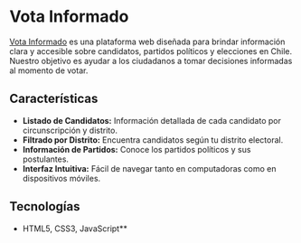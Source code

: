 # Vota Informado

[Vota Informado](https://cosipu.github.io/votainformado/) es una plataforma web diseñada para brindar información clara y accesible sobre candidatos, 
partidos políticos y elecciones en Chile. Nuestro objetivo es ayudar a los ciudadanos a tomar decisiones informadas al momento de votar.

## Características

- **Listado de Candidatos:** Información detallada de cada candidato por circunscripción y distrito.
- **Filtrado por Distrito:** Encuentra candidatos según tu distrito electoral.
- **Información de Partidos:** Conoce los partidos políticos y sus postulantes.
- **Interfaz Intuitiva:** Fácil de navegar tanto en computadoras como en dispositivos móviles.

## Tecnologías

- HTML5, CSS3, JavaScript**
